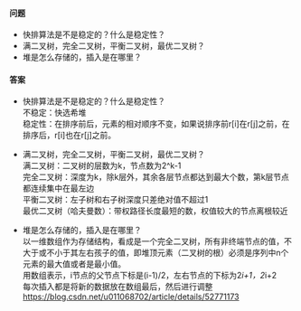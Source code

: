 #### 问题

+ 快排算法是不是稳定的？什么是稳定性？
+ 满二叉树，完全二叉树，平衡二叉树，最优二叉树？
+ 堆是怎么存储的，插入是在哪里？



#### 答案

+ 快排算法是不是稳定的？什么是稳定性？  
不稳定：快选希堆  
稳定性：在排序前后，元素的相对顺序不变，如果说排序前r[i]在r[j]之前，在排序后，r[i]也在r[j]之前。  


+ 满二叉树，完全二叉树，平衡二叉树，最优二叉树？  
满二叉树：二叉树的层数为k，节点数为2^k-1  
完全二叉树：深度为k，除k层外，其余各层节点都达到最大个数，第k层节点都连续集中在最左边  
平衡二叉树：左子树和右子树深度只差绝对值不超过1  
最优二叉树（哈夫曼数）：带权路径长度最短的数，权值较大的节点离根较近  


+ 堆是怎么存储的，插入是在哪里？  
以一维数组作为存储结构，看成是一个完全二叉树，所有非终端节点的值，不大于或不小于其左右孩子的值，即堆顶元素（二叉树的根）必须是序列中n个元素的最大值或者是最小值。  
用数组表示，i节点的父节点下标是(i-1)/2，左右节点的下标为2*i+1，2*i+2  
每次插入都是将新的数据放在数组最后，然后进行调整  
https://blog.csdn.net/u011068702/article/details/52771173  
